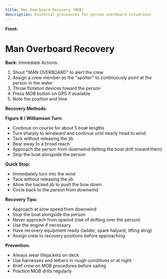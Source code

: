 ```yaml
---
title: Man Overboard Recovery (MOB)
description: Essential procedures for person overboard situations
---
```


**Front:**
# Man Overboard Recovery

**Back:**
Immediate Actions:
1. Shout "MAN OVERBOARD" to alert the crew
2. Assign a crew member as the "spotter" to continuously point at the person in the water
3. Throw flotation devices toward the person
4. Press MOB button on GPS if available
5. Note the position and time

**Recovery Methods:**

**Figure 8 / Williamson Turn:**
- Continue on course for about 5 boat lengths
- Turn sharply to windward and continue until nearly head to wind
- Tack without releasing the jib
- Bear away to a broad reach
- Approach the person from downwind (letting the boat drift toward them)
- Stop the boat alongside the person

**Quick Stop:**
- Immediately turn into the wind
- Tack without releasing the jib
- Allow the backed jib to push the bow down
- Circle back to the person from downwind

**Recovery Tips:**
- Approach at slow speed from downwind
- Stop the boat alongside the person
- Never approach from upwind (risk of drifting over the person)
- Use the engine if necessary
- Have recovery equipment ready (ladder, spare halyard, lifting sling)
- Assign crew to recovery positions before approaching

**Prevention:**
- Always wear lifejackets on deck
- Use harnesses and tethers in rough conditions or at night
- Brief crew on MOB procedures before sailing
- Practice MOB drills regularly 